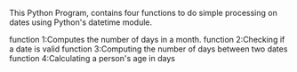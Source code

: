 This Python Program, contains four functions to do simple processing on dates using Python's datetime module.

function 1:Computes the number of days in a month.
function 2:Checking if a date is valid
function 3:Computing the number of days between two dates
function 4:Calculating a person's age in days 

